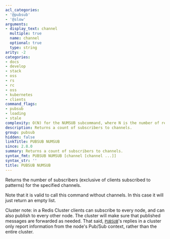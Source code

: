 ```yaml
---
acl_categories:
- '@pubsub'
- '@slow'
arguments:
- display_text: channel
  multiple: true
  name: channel
  optional: true
  type: string
arity: -2
categories:
- docs
- develop
- stack
- oss
- rs
- rc
- oss
- kubernetes
- clients
command_flags:
- pubsub
- loading
- stale
complexity: O(N) for the NUMSUB subcommand, where N is the number of requested channels
description: Returns a count of subscribers to channels.
group: pubsub
hidden: false
linkTitle: PUBSUB NUMSUB
since: 2.8.0
summary: Returns a count of subscribers to channels.
syntax_fmt: PUBSUB NUMSUB [channel [channel ...]]
syntax_str: ''
title: PUBSUB NUMSUB
---
```

Returns the number of subscribers (exclusive of clients subscribed to patterns) for the specified channels.

Note that it is valid to call this command without channels. In this case it will just return an empty list.

Cluster note: in a Redis Cluster clients can subscribe to every node, and can also publish to every other node. The cluster will make sure that published messages are forwarded as needed. That said, [`PUBSUB`](/commands/pubsub)'s replies in a cluster only report information from the node's Pub/Sub context, rather than the entire cluster.
